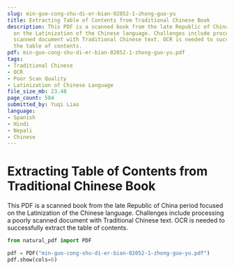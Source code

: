 ```yaml
---
slug: min-guo-cong-shu-di-er-bian-02052-1-zhong-guo-yu
title: Extracting Table of Contents from Traditional Chinese Book
description: This PDF is a scanned book from the late Republic of China period focused
  on the Latinization of the Chinese language. Challenges include processing a poorly
  scanned document with Traditional Chinese text. OCR is needed to successfully extract
  the table of contents.
pdf: min-guo-cong-shu-di-er-bian-02052-1-zhong-guo-yu.pdf
tags:
- Traditional Chinese
- OCR
- Poor Scan Quality
- Latinization of Chinese Language
file_size_mb: 23.48
page_count: 584
submitted_by: Yuqi Liao
language:
- Spanish
- Hindi
- Nepali
- Chinese
---
```

# Extracting Table of Contents from Traditional Chinese Book

This PDF is a scanned book from the late Republic of China period focused on the Latinization of the Chinese language. Challenges include processing a poorly scanned document with Traditional Chinese text. OCR is needed to successfully extract the table of contents.

```python
from natural_pdf import PDF

pdf = PDF("min-guo-cong-shu-di-er-bian-02052-1-zhong-guo-yu.pdf")
pdf.show(cols=6)
```